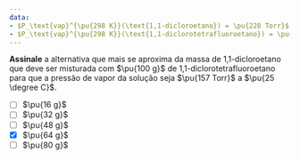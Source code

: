 ```yaml
---
data:
- $P_\text{vap}^{\pu{298 K}}(\text{1,1-dicloroetano}) = \pu{228 Torr}$
- $P_\text{vap}^{\pu{298 K}}(\text{1,1-diclorotetrafluoroetano}) = \pu{79 Torr}$
---
```


**Assinale** a alternativa que mais se aproxima da massa de 1,1-dicloroetano que deve ser misturada com $\pu{100 g}$ de 1,1-diclorotetrafluoroetano para que a pressão de vapor da solução seja $\pu{157 Torr}$ a $\pu{25 \degree C}$.

- [ ] $\pu{16 g}$
- [ ] $\pu{32 g}$
- [ ] $\pu{48 g}$
- [x] $\pu{64 g}$
- [ ] $\pu{80 g}$